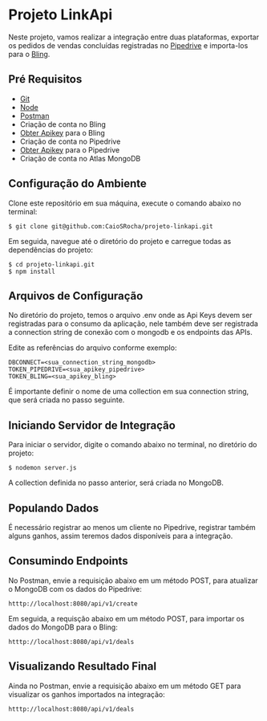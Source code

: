 # Projeto LinkApi

Neste projeto, vamos realizar a integração entre duas plataformas, exportar os pedidos de vendas concluídas registradas no [Pipedrive](https://www.pipedrive.com/) e importa-los para o [Bling](https://www.bling.com.br/).

## Pré Requisitos

- [Git](https://git-scm.com/downloads)
- [Node](https://nodejs.org/pt-br/download/package-manager/)
- [Postman](https://www.postman.com/)
- Criação de conta no Bling
- [Obter Apikey](https://ajuda.bling.com.br/hc/pt-br/articles/360046937853-Introdu%C3%A7%C3%A3o-para-a-API-do-Bling-para-desenvolvedores-) para o Bling
- Criação de conta no Pipedrive
- [Obter Apikey](https://pipedrive.readme.io/docs/how-to-find-the-api-token) para o Pipedrive
- Criação de conta no Atlas MongoDB

## Configuração do Ambiente

Clone este repositório em sua máquina, execute o comando abaixo no terminal:

```
$ git clone git@github.com:CaioSRocha/projeto-linkapi.git
```

Em seguida, navegue até o diretório do projeto e carregue todas as dependências do projeto:

```
$ cd projeto-linkapi.git
$ npm install
```

## Arquivos de Configuração

No diretório do projeto, temos o arquivo .env onde as Api Keys devem ser registradas para o consumo da aplicação, nele também deve ser registrada a connection string de conexão com o mongodb e os endpoints das APIs.<br>

Edite as referências do arquivo conforme exemplo:

```
DBCONNECT=<sua_connection_string_mongodb>
TOKEN_PIPEDRIVE=<sua_apikey_pipedrive>
TOKEN_BLING=<sua_apikey_bling>
```

É importante definir o nome de uma collection em sua connection string, que será criada no passo seguinte.

## Iniciando Servidor de Integração

Para iniciar o servidor, digite o comando abaixo no terminal, no diretório do projeto:

```
$ nodemon server.js
```

A collection definida no passo anterior, será criada no MongoDB.

## Populando Dados

É necessário registrar ao menos um cliente no Pipedrive, registrar também alguns ganhos, assim teremos dados disponíveis para a integração.

## Consumindo Endpoints

No Postman, envie a requisição abaixo em um método POST, para atualizar o MongoDB com os dados do Pipedrive:

```
htttp://localhost:8080/api/v1/create
```

Em seguida, a requisção abaixo em um método POST, para importar os dados do MongoDB para o Bling:

```
htttp://localhost:8080/api/v1/deals
```

## Visualizando Resultado Final

Ainda no Postman, envie a requisição abaixo em um método GET para visualizar os ganhos importados na integração:

```
htttp://localhost:8080/api/v1/deals
```